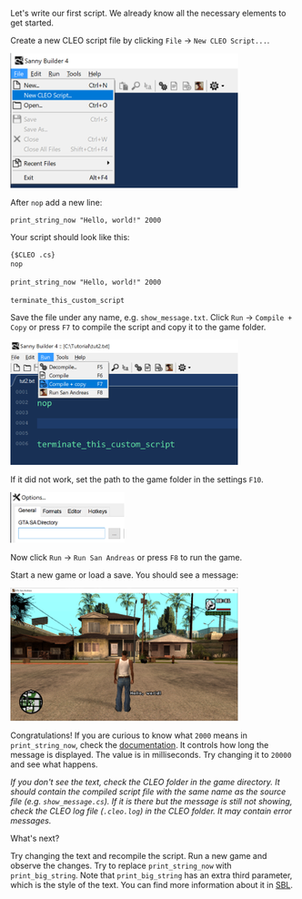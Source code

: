 Let's write our first script. We already know all the necessary elements to get started.

Create a new CLEO script file by clicking `File` -> `New CLEO Script...`.

<img src="/img/comp-2.png" alt="New CLEO script menu" width="400"/>

After `nop` add a new line:

```sb
print_string_now "Hello, world!" 2000
```

Your script should look like this:

```sb
{$CLEO .cs}
nop

print_string_now "Hello, world!" 2000

terminate_this_custom_script
```


Save the file under any name, e.g. `show_message.txt`. Click `Run` -> `Compile + Copy` or press `F7` to compile the script and copy it to the game folder.

<img src="/img/comp-3.png" alt="Compile+Copy menu" width="400"/>

If it did not work, set the path to the game folder in the settings `F10`.

<img src="/img/comp-4.png" alt="Game Directory setting" width="200"/>

Now click `Run` -> `Run San Andreas` or press `F8` to run the game.

Start a new game or load a save. You should see a message:

<img src="/img/hands-on-1.png" alt="Hello, world!" width="400"/>

Congratulations! If you are curious to know what `2000` means in `print_string_now`, check the [documentation](https://library.sannybuilder.com/#/sa/CLEO/0ACD). It controls how long the message is displayed. The value is in milliseconds. Try changing it to `20000` and see what happens.

*If you don't see the text, check the CLEO folder in the game directory. It should contain the compiled script file with the same name as the source file (e.g. `show_message.cs`). If it is there but the message is still not showing, check the CLEO log file (`.cleo.log`) in the CLEO folder. It may contain error messages.*

What's next?

Try changing the text and recompile the script. Run a new game and observe the changes. Try to replace `print_string_now` with `print_big_string`. Note that `print_big_string` has an extra third parameter, which is the style of the text. You can find more information about it in [SBL](https://library.sannybuilder.com/#/sa/CLEO/0ACB).
